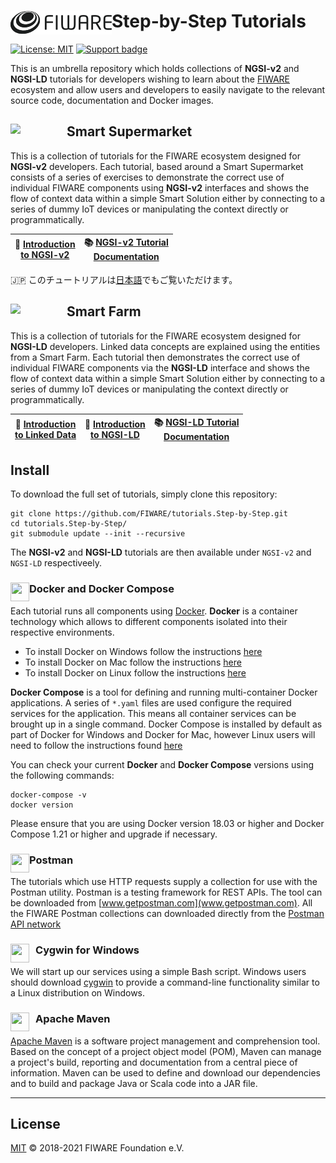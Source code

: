 # Step-by-Step Tutorials[<img src="/img/logo.png" align="left" width="162">](https://www.fiware.org/)

[![License: MIT](https://img.shields.io/github/license/fiware/tutorials.Step-by-Step.svg)](https://opensource.org/licenses/MIT)
[![Support badge](https://img.shields.io/badge/tag-fiware-orange.svg?logo=stackoverflow)](https://stackoverflow.com/questions/tagged/fiware)

This is an umbrella repository which holds collections of  **NGSI-v2** and **NGSI-LD** tutorials for developers wishing to 
learn about the [FIWARE](https://www.fiware.org/) ecosystem and allow users and developers to easily navigate to the relevant 
source code, documentation and Docker images.

## [<img src="https://img.shields.io/badge/NGSI-v2-5dc0cf.svg" width="90"  align="left" />]("https://fiware-ges.github.io/orion/api/v2/stable/) Smart Supermarket

This is a collection of tutorials for the FIWARE ecosystem designed for **NGSI-v2** developers. Each tutorial,  based around a 
Smart Supermarket  consists of a series of exercises to demonstrate the correct use of individual FIWARE components using **NGSI-v2**
interfaces and shows the flow of context data within a simple Smart Solution either by connecting to a series of dummy IoT devices 
or manipulating the context directly or programmatically.

| :movie_camera: [Introduction<br>to NGSI-v2](https://www.youtube.com/watch?v=pK4GgYjlmdY)| :books: [NGSI-v2 Tutorial<br>Documentation](https://fiware-tutorials.rtfd.io) | 
| -------------------------------------------------------------------- | --- |


🇯🇵 このチュートリアルは[日本語](https://fiware-tutorials.letsfiware.jp/)でもご覧いただけます。<br/>

## [<img src="https://img.shields.io/badge/NGSI-LD-d6604d.svg" width="90"  align="left" />]("https://www.etsi.org/deliver/etsi_gs/CIM/001_099/009/01.03.01_60/gs_cim009v010301p.pdf) Smart Farm

This is a collection of tutorials for the FIWARE ecosystem designed for **NGSI-LD** developers. Linked data concepts are explained
using the entities from a Smart Farm. Each tutorial then demonstrates the correct use of individual FIWARE components via the **NGSI-LD**
interface and shows the flow of context data within a simple Smart Solution either by connecting to a series of dummy IoT devices or 
manipulating the context directly or programmatically.

| :movie_camera: [Introduction<br>to Linked Data](https://www.youtube.com/watch?v=4x_xzT5eF5Q) |  :movie_camera: [Introduction<br>to NGSI-LD](https://www.youtube.com/watch?v=rZ13IyLpAtA) | :books: [NGSI-LD Tutorial<br>Documentation](https://ngsi-ld-tutorials.rtfd.io/) | 
|---| ---------------------------------------------------------------------- | --- |

## Install

To download the full set of tutorials, simply clone this repository:

```console
git clone https://github.com/FIWARE/tutorials.Step-by-Step.git
cd tutorials.Step-by-Step/
git submodule update --init --recursive
```

The **NGSI-v2** and **NGSI-LD** tutorials are then available under `NGSI-v2` and `NGSI-LD` respectiveely.

### Docker and Docker Compose <img src="https://www.docker.com/favicon.ico" align="left"  height="30" width="30">

Each tutorial runs all components using [Docker](https://www.docker.com). **Docker** is a container technology which
allows to different components isolated into their respective environments.

-   To install Docker on Windows follow the instructions [here](https://docs.docker.com/docker-for-windows/)
-   To install Docker on Mac follow the instructions [here](https://docs.docker.com/docker-for-mac/)
-   To install Docker on Linux follow the instructions [here](https://docs.docker.com/install/)

**Docker Compose** is a tool for defining and running multi-container Docker applications. A series of `*.yaml` files
are used configure the required services for the application. This means all container services can be brought up in a
single command. Docker Compose is installed by default as part of Docker for Windows and Docker for Mac, however Linux
users will need to follow the instructions found [here](https://docs.docker.com/compose/install/)

You can check your current **Docker** and **Docker Compose** versions using the following commands:

```console
docker-compose -v
docker version
```

Please ensure that you are using Docker version 18.03 or higher and Docker Compose 1.21 or higher and upgrade if
necessary.

### Postman <img src="https://www.postman.com/favicon-32x32.png" align="left"  height="30" width="30">

The tutorials which use HTTP requests supply a collection for use with the Postman utility. Postman is a testing
framework for REST APIs. The tool can be downloaded from [www.getpostman.com](www.getpostman.com). All the FIWARE
Postman collections can downloaded directly from the
[Postman API network](https://explore.postman.com/team/3mM5EY6ChBYp9D)

### Cygwin for Windows <img src="https://www.cygwin.com/favicon.ico" align="left"  height="30" width="30" style="border-right-style:solid; border-right-width:10px; border-color:transparent; background: transparent">

We will start up our services using a simple Bash script. Windows users should download [cygwin](http://www.cygwin.com/)
to provide a command-line functionality similar to a Linux distribution on Windows.

### Apache Maven <img src="https://maven.apache.org/favicon.ico" align="left"  height="30" width="30" style="border-right-style:solid; border-right-width:10px; border-color:transparent; background: transparent">

[Apache Maven](https://maven.apache.org/download.cgi) is a software project management and comprehension tool. Based on
the concept of a project object model (POM), Maven can manage a project's build, reporting and documentation from a
central piece of information. Maven can be used to define and download our dependencies and to build and package Java or
Scala code into a JAR file.

---

## License

[MIT](LICENSE) © 2018-2021 FIWARE Foundation e.V.
